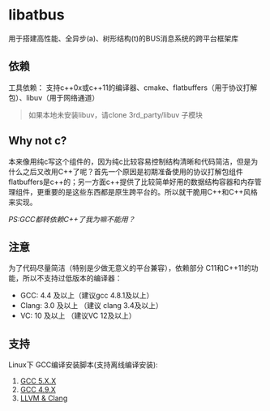 libatbus
========

用于搭建高性能、全异步(a)、树形结构(t)的BUS消息系统的跨平台框架库

依赖
------
工具依赖： 支持c++0x或c++11的编译器、cmake、flatbuffers（用于协议打解包）、libuv（用于网络通道）

> 如果本地未安装libuv，请clone 3rd_party/libuv 子模块


Why not c?
------
本来像用纯c写这个组件的，因为纯c比较容易控制结构清晰和代码简洁，但是为什么之后又改用C++了呢？首先一个原因是初期准备使用的协议打解包组件flatbuffers是c++的；另一方面c++提供了比较简单好用的数据结构容器和内存管理组件，更重要的是这些东西都是原生跨平台的。所以就干脆用C++和C++风格来实现。

*PS:GCC都转依赖C++了我为嘛不能用？*


注意
------
为了代码尽量简洁（特别是少做无意义的平台兼容），依赖部分 C11和C++11的功能，所以不支持过低版本的编译器：
+ GCC: 4.4 及以上（建议gcc 4.8.1及以上）
+ Clang: 3.0 及以上 （建议 clang 3.4及以上）
+ VC: 10 及以上 （建议VC 12及以上）


支持
------
Linux下 GCC编译安装脚本(支持离线编译安装):

1. [GCC 5.X.X](https://github.com/owent-utils/bash-shell/tree/master/GCC%20Installer/gcc-5)
2. [GCC 4.9.X](https://github.com/owent-utils/bash-shell/tree/master/GCC%20Installer/gcc-4.9)
3. [LLVM & Clang](https://github.com/owent-utils/bash-shell/tree/master/LLVM%26Clang%20Installer)

